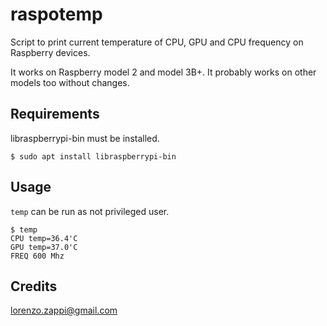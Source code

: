# raspotemp

Script to print current temperature of CPU, GPU and CPU frequency on Raspberry devices.

It works on Raspberry model 2 and model 3B+. 
It probably works on other models too without changes.

## Requirements

libraspberrypi-bin must be installed.

`$ sudo apt install libraspberrypi-bin`

## Usage

`temp` can be run as not privileged user.

```
$ temp
CPU temp=36.4'C
GPU temp=37.0'C
FREQ 600 Mhz
```
## Credits

lorenzo.zappi@gmail.com
